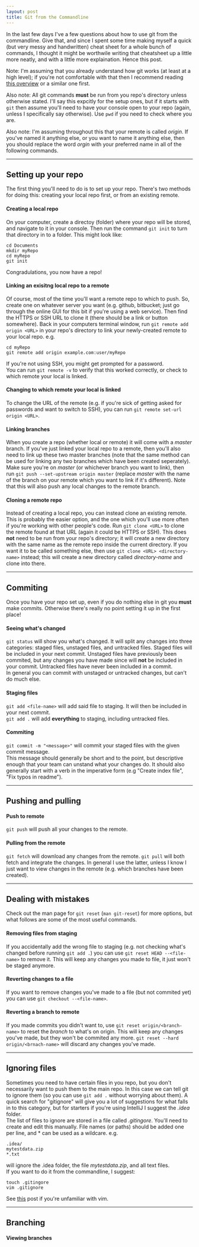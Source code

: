 ```yaml
---
layout: post
title: Git from the Commandline
---
```


In the last few days I've a few questions about how to use git from the commandline. Give that, and since I spent some time making myself a quick (but very messy and handwritten) cheat sheet for a whole bunch of commands, I thought it might be worthwile writing that cheatsheet up a little more neatly, and with a little more explaination. Hence this post.

Note: I'm assuming that you already understand how git works (at least at a high level); if you're not comfortable with that then I recommend reading [this overview](https://git-scm.com/book/en/v2/Getting-Started-Git-Basics) or a similar one first.

Also note: All git commands **must** be run from you repo's directory unless otherwise stated. I'll say this expcitly for the setup ones, but if it starts with `git` then assume you'll need to have your console open to your repo (again, unless I specifically say otherwise). Use `pwd` if you need to check where you are.

Also note: I'm assuming throughout this that your remote is called _origin_. If you've named it anything else, or you want to name it anything else, then you should replace the word _orgin_ with your preferred name in all of the following commands.

---

## Setting up your repo

The first thing you'll need to do is to set up your repo. There's two methods for doing this: creating your local repo first, or from an existing remote.

#### Creating a local repo

On your computer, create a directoy (folder) where your repo will be stored, and navigate to it in your console. Then run the command `git init` to turn that directory in to a folder. This might look like:  
```
cd Documents
mkdir myRepo
cd myRepo
git init
```
Congradulations, you now have a repo!

#### Linking an exisitng local repo to a remote

Of course, most of the time you'll want a remote repo to which to push. So, create one on whatever server you want (e.g. github, bitbucket; just go through the online GUI for this bit if you're using a web service). Then find the HTTPS or SSH URL to clone it (there should be a link or button somewhere). Back in your computers terminal window, run `git remote add origin <URL>` in your repo's directory to link your newly-created remote to your local repo. e.g.
```
cd myRepo
git remote add origin example.com:user/myRepo
```
If you're not using SSH, you might get prompted for a password.  
You can run `git remote -v` to verify that this worked correctly, or check to which remote your local is linked.

#### Changing to which remote your local is linked

To change the URL of the remote (e.g. if you're sick of getting asked for passwords and want to switch to SSH), you can run `git remote set-url origin <URL>`.

#### Linking branches

When you create a repo (whether local or remote) it will come with a _master_ branch. If you've just linked your local repo to a remote, then you'll also need to link up these two master branches (note that the same method can be used for linking any two branches which have been created seperately). Make sure you're on _master_ (or whichever branch you want to link), then run `git push --set-upstream origin master` (replace _master_ with the name of the branch on your remote which you want to link if it's different). Note that this will also push any local changes to the remote branch.

#### Cloning a remote repo

Instead of creating a local repo, you can instead clone an existing remote. This is probably the easier option, and the one which you'll use more often if you're working with other people's code. Run `git clone <URL>` to clone the remote found at that URL (again it could be HTTPS or SSH). This does **not** need to be run from your repo's directory; it will create a new directory with the same name as the remote repo inside the current directory. If you want it to be called something else, then use `git clone <URL> <directory-name>` instead; this will create a new directory called _directory-name_ and clone into there.

---

## Commiting

Once you have your repo set up, even if you do nothing else in git you **must** make commits. Otherwise there's really no point setting it up in the first place!

#### Seeing what's changed

`git status` will show you what's changed. It will split any changes into three categories: staged files, unstaged files, and untracked files. Staged files will be included in your next commit. Unstaged files have previously been commited, but any changes you have made since will **not** be included in your commit. Untracked files have never been included in a commit.  
In general you can commit with unstaged or untracked changes, but can't do much else.

#### Staging files

`git add <file-name>` will add said file to staging. It will then be included in your next commit.  
`git add .` will add **everything** to staging, including untracked files.

#### Commiting

`git commit -m "<message>"` will commit your staged files with the given commit message.  
This message should generally be short and to the point, but descriptive enough that your team can unstand what your changes do. It should also generally start with a verb in the imperative form (e.g "Create index file", "Fix typos in readme").


---

## Pushing and pulling

#### Push to remote

`git push` will push all your changes to the remote.

#### Pulling from the remote

`git fetch` will download any changes from the remote. `git pull` will both fetch and integrate the changes. In general I use the latter, unless I know I just want to view changes in the remote (e.g. which branches have been created).

---

## Dealing with mistakes

Check out the man page for `git reset` (`man git-reset`) for more options, but what follows are some of the most useful commands.

#### Removing files from staging

If you accidentally add the wrong file to staging  (e.g. not checking what's changed before running `git add .`) you can use `git reset HEAD --<file-name>` to remove it. This will keep any changes you made to file, it just won't be staged anymore.

#### Reverting changes to a file

If you want to remove changes you've made to a file (but not commited yet) you can use `git checkout --<file-name>`.

#### Reverting a branch to remote

If you made commits you didn't want to, use `git reset origin/<branch-name>` to reset the _branch_ to what's on origin. This will keep any changes you've made, but they won't be commited any more. `git reset --hard origin/<brnach-name>` will discard any changes you've made.

---

## Ignoring files

Sometimes you need to have certain files in you repo, but you don't necessarily want to push them to the main repo. In this case we can tell git to ignore them (so you can use `git add .` without worrying about them). A quick search for "gitignore" will give you a lot of suggestions for what falls in to this category, but for starters if you're using IntelliJ I suggest the _.idea_ folder.  
The list of files to ignore are stored in a file called _.gitingore_. You'll need to create and edit this manually. File names (or paths) should be added one per line, and * can be used as a wildcare. e.g.
```
.idea/
mytestdata.zip
*.txt
```
will ignore the .idea folder, the file _mytestdata.zip_, and all text files.  
If you want to do it from the commandline, I suggest:
```
touch .gitingore
vim .gitignore
```
See [this](https://morganhaywood.github.io/Vim-Crash-Course/) post if you're unfamiliar with vim.

---

## Branching

#### Viewing branches

